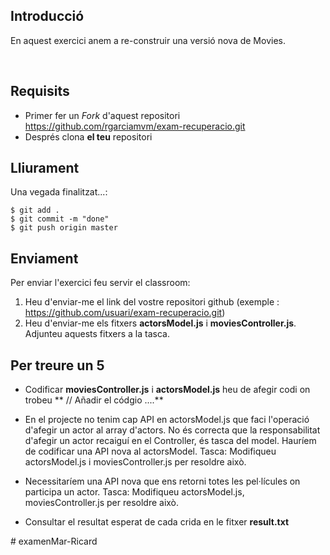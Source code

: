 ## Introducció

En aquest exercici anem a re-construir una versió nova de Movies.

<br>

## Requisits

- Primer fer un _Fork_ d'aquest repositori https://github.com/rgarciamvm/exam-recuperacio.git
- Després clona __el teu__ repositori

## Lliurament

Una vegada finalitzat...:

```shell
$ git add .
$ git commit -m "done"
$ git push origin master
```
## Enviament

Per enviar l'exercici feu servir el classroom:

1. Heu d'enviar-me el link del vostre repositori github (exemple : https://github.com/usuari/exam-recuperacio.git)
2. Heu d'enviar-me els fitxers **actorsModel.js** i **moviesController.js**. Adjunteu aquests fitxers a la tasca.

## Per treure un 5

- Codificar **moviesController.js** i **actorsModel.js** heu de afegir codi on trobeu ** // Añadir el códgio ....**
- En el projecte no tenim cap API en actorsModel.js que faci l'operació d'afegir un actor al array d'actors. No és correcta que la responsabilitat d'afegir un actor recaiguí en el Controller, és tasca del model. Hauríem de codificar una API nova al actorsModel. Tasca: Modifiqueu actorsModel.js i moviesController.js per resoldre això.
- Necessitaríem una API nova que ens retorni totes les pel·lícules on participa un actor. Tasca: Modifiqueu actorsModel.js, moviesController.js per resoldre això.

- Consultar el resultat esperat de cada crida en le fitxer **result.txt**


#   e x a m e n M a r - R i c a r d  
 
